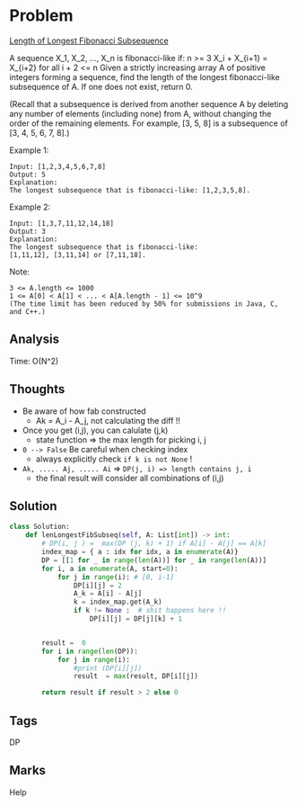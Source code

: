 # Problem

[Length of Longest Fibonacci Subsequence](https://leetcode.com/problems/length-of-longest-fibonacci-subsequence)

A sequence X_1, X\_2, ..., X\_n is fibonacci-like if: n &gt;= 3 X\_i + X_{i+1} = X\_{i+2} for all i + 2 &lt;= n Given a strictly increasing array A of positive integers forming a sequence, find the length of the longest fibonacci-like subsequence of A. If one does not exist, return 0.

\(Recall that a subsequence is derived from another sequence A by deleting any number of elements \(including none\) from A, without changing the order of the remaining elements. For example, \[3, 5, 8\] is a subsequence of \[3, 4, 5, 6, 7, 8\].\)

Example 1:

```text
Input: [1,2,3,4,5,6,7,8]
Output: 5
Explanation:
The longest subsequence that is fibonacci-like: [1,2,3,5,8].
```

Example 2:

```text
Input: [1,3,7,11,12,14,18]
Output: 3
Explanation:
The longest subsequence that is fibonacci-like:
[1,11,12], [3,11,14] or [7,11,18].
```

Note:

```text
3 <= A.length <= 1000
1 <= A[0] < A[1] < ... < A[A.length - 1] <= 10^9
(The time limit has been reduced by 50% for submissions in Java, C, and C++.)
```

## Analysis

Time: O\(N^2\)

## Thoughts

* Be aware of how fab constructed
  * Ak = A\_i - A\_j, not calculating the diff !!
* Once you get \(i,j\), you can calulate \(j,k\)
  * state function =&gt; the max length for picking i, j 
* `0 --> False` Be careful when checking index
  * always explicitly check `if k is not None` !
* `Ak, ..... Aj, ..... Ai` =&gt; `DP(j, i) => length contains j, i`
  * the final result will consider all combinations of \(i,j\)

## Solution

```python
class Solution:
    def lenLongestFibSubseq(self, A: List[int]) -> int:
        # DP(i, j ) =  max(DP (j, k) + 1) if A[i] - A[j] == A[k]
        index_map = { a : idx for idx, a in enumerate(A)}
        DP = [[1 for _ in range(len(A))] for _ in range(len(A))]
        for i, a in enumerate(A, start=0):
            for j in range(i): # [0, i-1]  
                DP[i][j] = 2
                A_k = A[i] - A[j]
                k = index_map.get(A_k)
                if k != None :  # shit happens here !!
                    DP[i][j] = DP[j][k] + 1


        result =  0
        for i in range(len(DP)):
            for j in range(i):
                #print (DP[i][j])
                result  = max(result, DP[i][j])

        return result if result > 2 else 0
```

## Tags

DP

## Marks

Help

